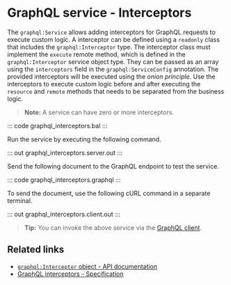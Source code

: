 # GraphQL service - Interceptors

The `graphql:Service` allows adding interceptors for GraphQL requests to execute custom logic. A interceptor can be defined using a `readonly` class that includes the `graphql:Interceptor` type. The interceptor class must implement the `execute` remote method, which is defined in the `graphql:Interceptor` service object type. They can be passed as an array using the `interceptors` field in the `graphql:ServiceConfig` annotation. The provided interceptors will be executed using the _onion principle_. Use the interceptors to execute custom logic before and after executing the `resource` and `remote` methods that needs to be separated from the business logic.

>**Note:** A service can have zero or more interceptors.

::: code graphql_interceptors.bal :::

Run the service by executing the following command.

::: out graphql_interceptors.server.out :::

Send the following document to the GraphQL endpoint to test the service.

::: code graphql_interceptors.graphql :::

To send the document, use the following cURL command in a separate terminal.

::: out graphql_interceptors.client.out :::

>**Tip:** You can invoke the above service via the [GraphQL client](/learn/by-example/graphql-client-query-endpoint/).

## Related links
- [`graphql:Interceptor` object - API documentation](https://lib.ballerina.io/ballerina/graphql/latest/objectTypes/Interceptor)
- [GraphQL interceptors - Specification](/spec/graphql/#11-interceptors)
